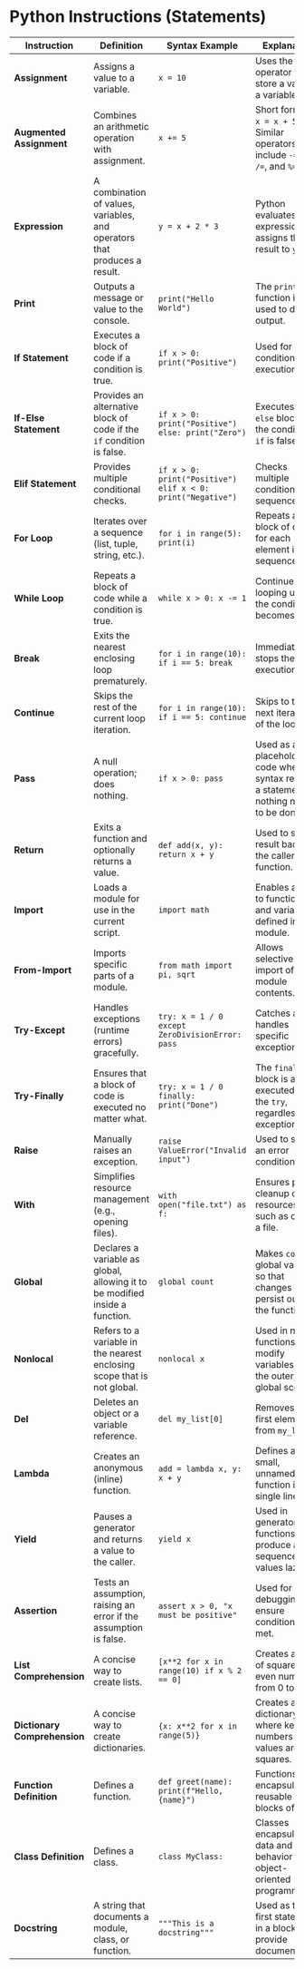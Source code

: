 
# Python Instructions (Statements)

| **Instruction**   | **Definition**                                                                                                  | **Syntax Example**                                | **Explanation**                                                                                                         |
|-------------------|------------------------------------------------------------------------------------------------------------|--------------------------------------------------|-----------------------------------------------------------------------------------------------------------------------|
| **Assignment**    | Assigns a value to a variable.                                                                                | `x = 10`                                         | Uses the `=` operator to store a value in a variable.                                                                  |
| **Augmented Assignment** | Combines an arithmetic operation with assignment.                                                            | `x += 5`                                         | Short form for `x = x + 5`. Similar operators include `-=`, `*=`, `/=`, and `%=`.                                      |
| **Expression**    | A combination of values, variables, and operators that produces a result.                                      | `y = x + 2 * 3`                                  | Python evaluates the expression and assigns the result to `y`.                                                        |
| **Print**         | Outputs a message or value to the console.                                                                     | `print("Hello World")`                           | The `print()` function is used to display output.                                                                      |
| **If Statement**  | Executes a block of code if a condition is true.                                                               | `if x > 0: print("Positive")`                    | Used for conditional execution.                                                                                        |
| **If-Else Statement** | Provides an alternative block of code if the `if` condition is false.                                           | `if x > 0: print("Positive") else: print("Zero")`| Executes the `else` block if the condition in `if` is false.                                                          |
| **Elif Statement**| Provides multiple conditional checks.                                                                          | `if x > 0: print("Positive") elif x < 0: print("Negative")` | Checks multiple conditions in sequence.                                                                 |
| **For Loop**      | Iterates over a sequence (list, tuple, string, etc.).                                                          | `for i in range(5): print(i)`                    | Repeats a block of code for each element in a sequence.                                                                |
| **While Loop**    | Repeats a block of code while a condition is true.                                                             | `while x > 0: x -= 1`                            | Continues looping until the condition becomes false.                                                                   |
| **Break**         | Exits the nearest enclosing loop prematurely.                                                                  | `for i in range(10): if i == 5: break`          | Immediately stops the loop execution.                                                                                  |
| **Continue**      | Skips the rest of the current loop iteration.                                                                  | `for i in range(10): if i == 5: continue`       | Skips to the next iteration of the loop.                                                                               |
| **Pass**          | A null operation; does nothing.                                                                                | `if x > 0: pass`                                 | Used as a placeholder in code where syntax requires a statement but nothing needs to be done.                         |
| **Return**        | Exits a function and optionally returns a value.                                                               | `def add(x, y): return x + y`                   | Used to send a result back to the caller of a function.                                                                |
| **Import**        | Loads a module for use in the current script.                                                                  | `import math`                                    | Enables access to functions and variables defined in a module.                                                        |
| **From-Import**   | Imports specific parts of a module.                                                                            | `from math import pi, sqrt`                     | Allows selective import of module contents.                                                                            |
| **Try-Except**    | Handles exceptions (runtime errors) gracefully.                                                                | `try: x = 1 / 0 except ZeroDivisionError: pass` | Catches and handles specific exceptions.                                                                               |
| **Try-Finally**   | Ensures that a block of code is executed no matter what.                                                       | `try: x = 1 / 0 finally: print("Done")`         | The `finally` block is always executed after the `try`, regardless of exceptions.                                      |
| **Raise**         | Manually raises an exception.                                                                                  | `raise ValueError("Invalid input")`             | Used to signal an error condition.                                                                                     |
| **With**          | Simplifies resource management (e.g., opening files).                                                          | `with open("file.txt") as f:`                   | Ensures proper cleanup of resources, such as closing a file.                                                          |
| **Global**        | Declares a variable as global, allowing it to be modified inside a function.                                   | `global count`                                   | Makes `count` a global variable so that changes persist outside the function.                                          |
| **Nonlocal**      | Refers to a variable in the nearest enclosing scope that is not global.                                        | `nonlocal x`                                     | Used in nested functions to modify variables from the outer, non-global scope.                                         |
| **Del**           | Deletes an object or a variable reference.                                                                     | `del my_list[0]`                                 | Removes the first element from `my_list`.                                                                              |
| **Lambda**        | Creates an anonymous (inline) function.                                                                        | `add = lambda x, y: x + y`                      | Defines a small, unnamed function in a single line.                                                                    |
| **Yield**         | Pauses a generator and returns a value to the caller.                                                          | `yield x`                                        | Used in generator functions to produce a sequence of values lazily.                                                   |
| **Assertion**     | Tests an assumption, raising an error if the assumption is false.                                              | `assert x > 0, "x must be positive"`            | Used for debugging to ensure conditions are met.                                                                       |
| **List Comprehension** | A concise way to create lists.                                                                                | `[x**2 for x in range(10) if x % 2 == 0]`       | Creates a list of squares of even numbers from 0 to 9.                                                                 |
| **Dictionary Comprehension** | A concise way to create dictionaries.                                                                      | `{x: x**2 for x in range(5)}`                   | Creates a dictionary where keys are numbers and values are their squares.                                              |
| **Function Definition** | Defines a function.                                                                                           | `def greet(name): print(f"Hello, {name}")`      | Functions encapsulate reusable blocks of code.                                                                         |
| **Class Definition**    | Defines a class.                                                                                              | `class MyClass:`                                 | Classes encapsulate data and behavior in object-oriented programming.                                                 |
| **Docstring**      | A string that documents a module, class, or function.                                                         | `"""This is a docstring"""`               | Used as the first statement in a block to provide documentation.                                                      |
